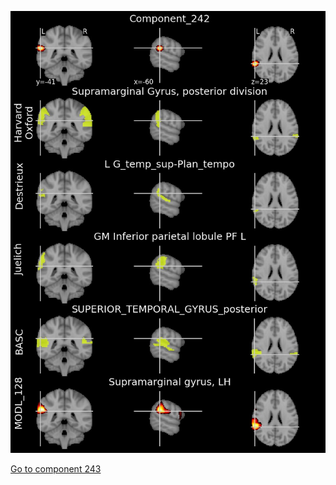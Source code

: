 


![242](preliminary/242.jpg "Component 242")

[Go to component 243](https://parietal-inria.github.io/MODL_atlas/1024/243 "Component 243")